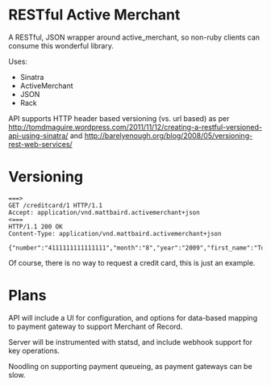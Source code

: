 RESTful Active Merchant
=======================

A RESTful, JSON wrapper around active_merchant, so non-ruby clients can consume this wonderful library.

Uses:
* Sinatra
* ActiveMerchant
* JSON
* Rack

API supports HTTP header based versioning (vs. url based) as per http://tomdmaguire.wordpress.com/2011/11/12/creating-a-restful-versioned-api-using-sinatra/ and http://barelyenough.org/blog/2008/05/versioning-rest-web-services/

Versioning
==========
```
===>
GET /creditcard/1 HTTP/1.1
Accept: application/vnd.mattbaird.activemerchant+json
<===
HTTP/1.1 200 OK
Content-Type: application/vnd.mattbaird.activemerchant+json

{"number":"4111111111111111","month":"8","year":"2009","first_name":"Tobias","last_name":"Luetke","verification_value":"123"}
```
Of course, there is no way to request a credit card, this is just an example.

Plans
=====

API will include a UI for configuration, and options for data-based mapping to payment gateway to support Merchant of Record.

Server will be instrumented with statsd, and include webhook support for key operations.

Noodling on supporting payment queueing, as payment gateways can be slow.
